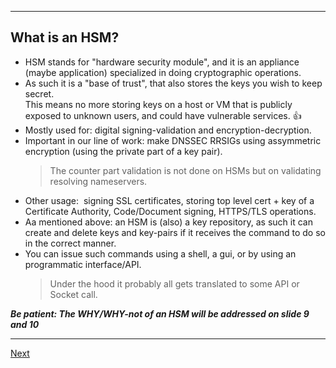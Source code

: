 ------------------
## What is an HSM?

-   HSM stands for "hardware security module", and it is an appliance
    (maybe application) specialized in doing cryptographic operations.
-   As such it is a "base of trust", that also stores the keys you wish to
    keep secret.\
    This means no more storing keys on a host or VM that is publicly exposed to unknown users, and could have vulnerable services. :+1:
-   Mostly used for: digital signing-validation and encryption-decryption.
-   Important in our line of work: make DNSSEC RRSIGs using assymmetric encryption
    (using the private part of a key pair).
    > The counter part validation is not done on HSMs but on validating resolving nameservers.
-   Other usage:  signing SSL certificates, storing top level cert + key
    of a Certificate Authority, Code/Document signing, HTTPS/TLS
    operations.
-   Aa mentioned above: an HSM is (also) a key repository, as such it can create and
    delete keys and key-pairs if it receives the command to do so in the
    correct manner.
-   You can issue such commands using a shell, a gui, or by using an
    programmatic interface/API.
    > Under the hood it probably all gets translated to some API or Socket
    call.

***Be patient: The WHY/WHY-not of an HSM will be addressed on slide 9 and 10***

--------------------
[Next](https://github.com/niek-sidn/hsm_workshop/blob/main/Slide02.md)
